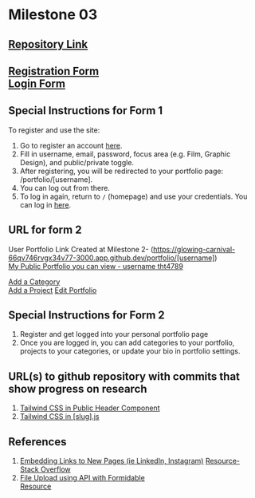 Milestone 03
===

[Repository Link](https://github.com/nyu-csci-ua-0467-001-002-spring-2025/final-project-deployment-toshiHTroyer)
---

[Registration Form](https://glowing-carnival-66qv746rvgx34v77-3000.app.github.dev/register)  
[Login Form](https://glowing-carnival-66qv746rvgx34v77-3000.app.github.dev/)
---

Special Instructions for Form 1
---
To register and use the site:
1. Go to register an account [here](https://glowing-carnival-66qv746rvgx34v77-3000.app.github.dev/register).
2. Fill in username, email, password, focus area (e.g. Film, Graphic Design), and public/private toggle.
3. After registering, you will be redirected to your portfolio page: /portfolio/[username].  
4. You can log out from there.
5. To log in again, return to `/` (homepage) and use your credentials. You can log in [here](https://glowing-carnival-66qv746rvgx34v77-3000.app.github.dev/).

URL for form 2 
---
User Portfolio Link Created at Milestone 2- (https://glowing-carnival-66qv746rvgx34v77-3000.app.github.dev/portfolio/[username])  
[My Public Portfolio you can view - username tht4789](https://glowing-carnival-66qv746rvgx34v77-3000.app.github.dev/portfolio/tht4789)

[Add a Category](https://glowing-carnival-66qv746rvgx34v77-3000.app.github.dev/portfolio/project)  
[Add a Project](https://glowing-carnival-66qv746rvgx34v77-3000.app.github.dev/portfolio/project)
[Edit Portfolio](https://glowing-carnival-66qv746rvgx34v77-3000.app.github.dev/portfolio/settings)

Special Instructions for Form 2
---
1. Register and get logged into your personal portfolio page
2. Once you are logged in, you can add categories to your portfolio, projects to your categories, or update your bio in portfolio settings. 

URL(s) to github repository with commits that show progress on research
--- 
1. [Tailwind CSS in Public Header Component](https://github.com/nyu-csci-ua-0467-001-002-spring-2025/final-project-deployment-toshiHTroyer/blob/d3b3fcb2fe5f8c5b4f06edc573957594b29a2770/creativeshowcase/src/components/PublicHeader.js#L1)
2. [Tailwind CSS in [slug].js]()

References 
---
1. [Embedding Links to New Pages (ie LinkedIn, Instagram)]()
[Resource- Stack Overflow](https://stackoverflow.com/questions/50709625/link-with-target-blank-and-rel-noopener-noreferrer-still-vulnerable)
3. [File Upload using API with Formidable](https://github.com/nyu-csci-ua-0467-001-002-spring-2025/final-project-deployment-toshiHTroyer/blob/d3b3fcb2fe5f8c5b4f06edc573957594b29a2770/creativeshowcase/src/pages/api/settings.js#L9)  
[Resource](https://medium.com/@pradeepgudipatinextjs-typescript-file-upload-using-api-with-formidable-and-the-5-lines-that-changed-everything-980162f3da7a)

